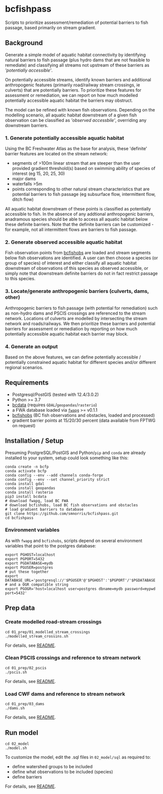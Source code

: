 # bcfishpass

Scripts to prioritize assessment/remediation of potential barriers to fish passage, based primarily on stream gradient.

## Background

Generate a simple model of aquatic habitat connectivity by identifying natural barriers to fish passage (plus hydro dams that are not feasible to remediate) and classifying all streams not upstream of these barriers as *'potentially accessible'*.

On potentially accessible streams, identify known barriers and additional anthropogenic features (primarily road/railway stream crossings, ie culverts) that are potentially barriers. To prioritize these features for assessment or remediation, we can report on how much modelled potentially accessible aquatic habitat the barriers may obstruct.

The model can be refined with known fish observations. Depending on the modelling scenario, all aquatic habitat downstream of a given fish observation can be classified as *'observed accessbile'*, overriding any downstream barriers.


### 1. Generate potentially accessible aquatic habitat

Using the BC Freshwater Atlas as the base for analysis, these 'definite' barrier features are located on the stream network:

- segments of >100m linear stream that are steeper than the user provided gradient threshold(s) based on swimming ability of species of interest (eg 15, 20, 25, 30)
- major dams
- waterfalls >5m
- points corresponding to other natural stream characteristics that are potential barriers to fish passage (eg subsurface flow, intermittent flow, ditch flow)

All aquatic habitat downstream of these points is classified as potentially accessible to fish.  In the absence of any addtional anthropogenic barriers, anadramous species should be able to access all aquatic habitat below these definite barriers. Note that the definite barriers can be customized - for example, not all intermittent flows are barriers to fish passage.

### 2. Generate observed accessible aquatic habitat

Fish observation points from [bcfishobs](https://github.com/smnorris/bcfishobs) are loaded and stream segments below fish observations are identified. A user can then choose a species (or group of species) of interest and either classify all aquatic habitat downstream of observations of this species as observed accessible, or simply note that downstream definite barriers do not in fact restrict passage to this species.

### 3. Locate/generate anthropogenic barriers (culverts, dams, other)

Anthropogenic barriers to fish passage (with potential for remediation) such as non-hydro dams and PSCIS crossings are referenced to the stream network. Locations of culverts are modelled by intersecting the stream network and roads/railways.  We then prioritize these barriers and potential barriers for assessment or remediation by reporting on how much potentially accessible aquatic habitat each barrier may block.

### 4. Generate an output

Based on the above features, we can define potentially accessible / potentially constrained aquatic habitat for different species and/or different regional scenarios.


## Requirements

- Postgresql/PostGIS (tested with 12.4/3.0.2)
- Python >= 3.7
- [bcdata](https://github.com/smnorris/bcdata) (requires `GDAL`/`geopandas`/`rasterio`)
- a FWA database loaded via [`fwapg`](https://github.com/smnorris/fwapg) >= v0.1.1
- [bcfishobs](https://github.com/smnorris/bcfishobs) (BC fish observations and obstacles, loaded and processed)
- gradient barrier points at 15/20/30 percent (data available from FPTWG on request)


## Installation / Setup

Presuming PostgreSQL/PostGIS and Python/`pip` and `conda` are already installed to your system, setup could look something like this:

    conda create -n bcfp
    conda activate bcfp
    conda config --env --add channels conda-forge
    conda config --env --set channel_priority strict
    conda install gdal
    conda install geopandas
    conda install rasterio
    pip3 install bcdata
    # download fwapg, load BC FWA
    # download bcfishobs, load BC fish observations and obstacles
    # load gradient barriers to database
    git clone https://github.com/smnorris/bcfishpass.git
    cd bcfishpass

### Environment variables

As with `fwapg` and `bcfishobs`, scripts depend on several environment variables that point to the postgres database:

    export PGHOST=localhost
    export PGPORT=5432
    export PGDATABASE=mydb
    export PGUSER=postgres
    # put these together
    export DATABASE_URL='postgresql://'$PGUSER'@'$PGHOST':'$PGPORT'/'$PGDATABASE
    # and a OGR compatible string
    export PGOGR='host=localhost user=postgres dbname=mydb password=mypwd port=5432'


## Prep data

### Create modelled road-stream crossings

    cd 01_prep/01_modelled_stream_crossings
    ./modelled_stream_crossins.sh

For details, see [README](`01_prep//01_modelled_stream_crossings//README.md`).

### Clean PSCIS crossings and reference to stream network

    cd 01_prep/02_pscis
    ./pscis.sh

For details, see [README](`01_prep/02_pscis/README.md`).

### Load CWF dams and reference to stream network

    cd 01_prep/03_dams
    ./dams.sh

For details, see [README](`01_prep/03_dams/README.md`).


## Run model

    cd 02_model
    ./model.sh

To customize the model, edit the .sql files in `02_model/sql` as required to:

- define watershed groups to be included
- define what observations to be included (species)
- define barriers

For details, see [README](`02_model/README.md`).




